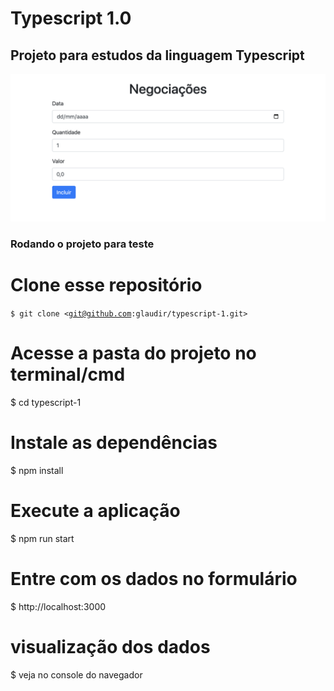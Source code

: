 <h1 align="left">Typescript 1.0</h1>
<h2>Projeto para estudos da linguagem Typescript</h2>

![Imagem do formulário](https://github.com/glaudir/typescript-1/blob/e3e62b8d42de339e2735f30e708641ee68a78d75/tela-inicio.png)

<h3>Rodando o projeto para teste</h3>

# Clone esse repositório
<code>$ git clone <git@github.com:glaudir/typescript-1.git></code>

# Acesse a pasta do projeto no terminal/cmd
$ cd typescript-1

# Instale as dependências
$ npm install

# Execute a aplicação
$ npm run start

# Entre com os dados no formulário
$ http://localhost:3000

# visualização dos dados
$ veja no console do navegador
